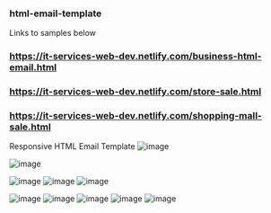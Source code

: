 ### html-email-template
Links to samples below

### https://it-services-web-dev.netlify.com/business-html-email.html 

### https://it-services-web-dev.netlify.com/store-sale.html

### https://it-services-web-dev.netlify.com/shopping-mall-sale.html

Responsive HTML Email Template
![image](https://user-images.githubusercontent.com/23155302/54885997-274e2780-4e59-11e9-91d5-2394671aa2a0.png)

![image](https://user-images.githubusercontent.com/23155302/54886007-3f25ab80-4e59-11e9-85c5-cab3316bc629.png)

![image](https://user-images.githubusercontent.com/23155302/54886016-506eb800-4e59-11e9-93c8-81c65f717741.png)
![image](https://user-images.githubusercontent.com/23155302/54886022-785e1b80-4e59-11e9-9fdc-3c2e5a6aadc8.png)
![image](https://user-images.githubusercontent.com/23155302/54886025-91ff6300-4e59-11e9-8b52-f80fa6c534b8.png)

![image](https://user-images.githubusercontent.com/23155302/54527091-36ac0d00-494f-11e9-8c5b-1fda08283ba7.png)
![image](https://user-images.githubusercontent.com/23155302/54527121-4deafa80-494f-11e9-9322-c2fb50252141.png)
![image](https://user-images.githubusercontent.com/23155302/54527163-6c50f600-494f-11e9-9d1c-dd970474624d.png)
![image](https://user-images.githubusercontent.com/23155302/54527199-88549780-494f-11e9-82ca-9fb726380cef.png)
![image](https://user-images.githubusercontent.com/23155302/54527213-94405980-494f-11e9-8ed5-186c3e17865b.png)
